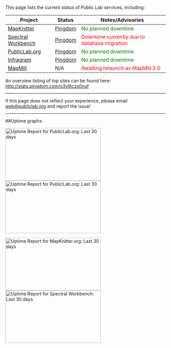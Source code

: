This page lists the current status of Public Lab services, including:

Project	| Status | Notes/Advisories
--------|--------|-----------------
[MapKnitter](http://mapknitter.org) | [Pingdom](http://stats.pingdom.com/o3y9jczs0nuf/363848) | <span style="color:green;">No planned downtime</span>
[Spectral Workbench](http://spectralworkbench.org) | [Pingdom](http://stats.pingdom.com/o3y9jczs0nuf/652453) | <span style="color:red;">Downtime currently due to database migration</span>
[PublicLab.org](//publiclab.org) | [Pingdom](http://stats.pingdom.com/o3y9jczs0nuf/794567) | <span style="color:green;">No planned downtime</span>
[Infragram](http://infragram.org) | [Pingdom](http://stats.pingdom.com/o3y9jczs0nuf/1122986) | <span style="color:green;">No planned downtime</span>
[MapMill](http://mapmill.org) | N/A | <span style="color:red;">Awaiting relaunch as MapMill 2.0</span>

An overview listing of top sites can be found here: http://stats.pingdom.com/o3y9jczs0nuf

****

If this page does not reflect your experience, please email web@publiclab.org and report the issue!

****

##Uptime graphs

<img src="https://share.pingdom.com/banners/4a1c46ac" alt="Uptime Report for PublicLab.org: Last 30 days" title="Uptime Report for PublicLab.org: Last 30 days" width="300" height="165" /><img src="https://share.pingdom.com/banners/6de1a27a" alt="Uptime Report for PublicLab.org: Last 30 days" title="Uptime Report for PublicLab.org: Last 30 days" width="300" height="165" />

<img src="https://share.pingdom.com/banners/73ea8c6d" alt="Uptime Report for MapKnitter.org: Last 30 days" title="Uptime Report for MapKnitter.org: Last 30 days" width="300" height="165" /><img src="https://share.pingdom.com/banners/40b39c9b" alt="Uptime Report for Spectral Workbench: Last 30 days" title="Uptime Report for Spectral Workbench: Last 30 days" width="300" height="165" />

